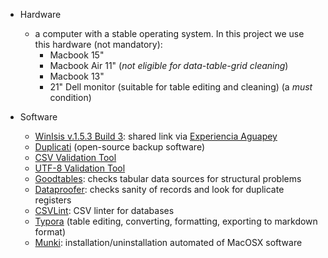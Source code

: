 * Hardware
    - a computer with a stable operating system. In this project we use this hardware (not mandatory):
        - Macbook 15"
        - Macbook Air 11" (_not eligible for data-table-grid cleaning_)
        - Macbook 13"
        - 21" Dell monitor (suitable for table editing and cleaning) (a _must_ condition)
        
* Software
    - [WinIsis v.1.5.3 Build 3](https://www.dropbox.com/s/44vpnjcs6n569h9/winisis-Windows-1.5.3.zip?dl=0): shared link via [Experiencia Aguapey](https://aguapeyexperience.wordpress.com/recursos-descargas/)
    - [Duplicati](https://www.duplicati.com/) (open-source backup software)
    - [CSV Validation Tool](https://github.com/digital-preservation/csv-validator)
    - [UTF-8 Validation Tool](https://github.com/digital-preservation/utf8-validator)
    - [Goodtables](http://try.goodtables.io/): checks tabular data sources for structural problems
    - [Dataproofer](https://github.com/dataproofer/Dataproofer): checks sanity of records and look for duplicate registers
    - [CSVLint](http://csvlint.io/): CSV linter for databases
    - [Typora](https://typora.io/) (table editing, converting, formatting, exporting to markdown format)
    - [Munki](https://www.munki.org/munki/): installation/uninstallation automated of MacOSX software
    